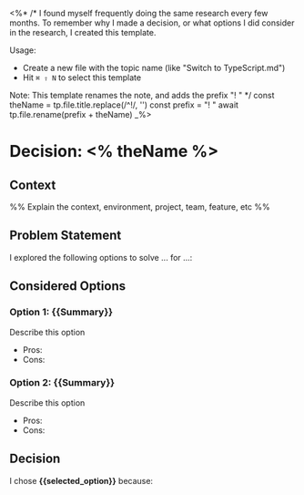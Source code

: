 <%*
/*
I found myself frequently doing the same research every few months. To remember why I made a decision, or what options I did consider in the research, I created this template.

Usage:
- Create a new file with the topic name (like "Switch to TypeScript.md")
- Hit `⌘ ⇧ N` to select this template

Note: This template renames the note, and adds the prefix "! "
*/
const theName = tp.file.title.replace(/^!/, '')
const prefix = "! "
await tp.file.rename(prefix + theName)
_%>

# Decision: <% theName %>

## Context

%% Explain the context, environment, project, team, feature, etc %%

## Problem Statement

I explored the following options to solve ... for ...:

## Considered Options

### Option 1: {{Summary}}

Describe this option

- Pros:
- Cons:

### Option 2: {{Summary}}

Describe this option

- Pros:
- Cons:

## Decision

I chose **{{selected_option}}** because:

